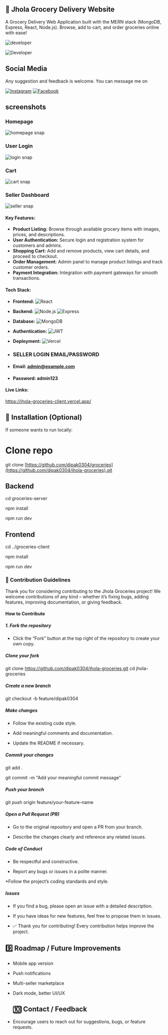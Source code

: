 

## 🛒 Jhola Grocery Delivery Website

A Grocery Delivery Web Application built with the MERN stack (MongoDB, Express, React, Node.js). Browse, add to cart, and order groceries online with ease!


![developer](https://img.shields.io/badge/Developed%20By%20%3A-Dipak%20Bohara-red)

![Developer](https://img.shields.io/badge/Developed%20By-Dipak%20Bohara-red)


## Social Media
Any suggestion and feedback is welcome. You can message me on 

[![Instagram](https://img.shields.io/badge/Instagram-E4405F?style=for-the-badge&logo=instagram&logoColor=white)](https://www.instagram.com/dipak.bohara03/)
[![Facebook](https://img.shields.io/badge/Facebook-1877F2?style=for-the-badge&logo=facebook&logoColor=white)](https://www.facebook.com/dipakbohara006)



## screenshots
### Homepage
![homepage snap](https://github.com/dipak0304/jhola-groceries/blob/main/pages-img/homepage.png?raw=true)

### User Login
![login snap](https://github.com/dipak0304/jhola-groceries/blob/main/pages-img/user.png?raw=true)


### Cart
![cart snap](https://github.com/dipak0304/jhola-groceries/blob/main/pages-img/cart.png?raw=true)

### Seller Dashboard
![seller snap](https://github.com/dipak0304/jhola-groceries/blob/main/pages-img/seller.png?raw=true)



#### **Key Features:**

* **Product Listing:** Browse through available grocery items with images, prices, and descriptions.
* **User Authentication:** Secure login and registration system for customers and admins.
* **Shopping Cart:** Add and remove products, view cart details, and proceed to checkout.
* **Order Management:** Admin panel to manage product listings and track customer orders.
* **Payment Integration:** Integration with payment gateways for smooth transactions.

#### **Tech Stack:**

* **Frontend:** ![React](https://img.shields.io/badge/React-61DAFB?style=for-the-badge&logo=react&logoColor=white)


* **Backend:** ![Node.js](https://img.shields.io/badge/Node.js-339933?style=for-the-badge&logo=nodedotjs&logoColor=white)  ![Express](https://img.shields.io/badge/Express.js-404D59?style=for-the-badge&logo=express&logoColor=white)


* **Database:** ![MongoDB](https://img.shields.io/badge/MongoDB-47A248?style=for-the-badge&logo=mongodb&logoColor=white)

* **Authentication:** ![JWT](https://img.shields.io/badge/JWT-000000?style=for-the-badge&logo=json-web-tokens&logoColor=white)

* **Deployment:** ![Vercel](https://img.shields.io/badge/Vercel-000000?style=for-the-badge&logo=vercel&logoColor=white)


* ### SELLER LOGIN EMAIL/PASSWORD
* #### Email:  admin@example.com
* #### Password: admin123
  

#### **Live Links:**
https://jhola-groceries-client.vercel.app/

## 📝 Installation (Optional)

If someone wants to run locally:
# Clone repo
git clone [https://github.com/dipak0304/groceries](https://github.com/dipak0304/jhola-groceries).git

## Backend
cd groceries-server

npm install

npm run dev

## Frontend
cd ../groceries-client

npm install

npm run dev

### 🤝 Contribution Guidelines

Thank you for considering contributing to the Jhola Groceries project! We welcome contributions of any kind – whether it’s fixing bugs, adding features, improving documentation, or giving feedback.

#### How to Contribute

##### 1. Fork the repository
* Click the “Fork” button at the top right of the repository to create your own copy.

##### Clone your fork

git clone https://github.com/dipak0304/jhola-groceries.git
cd jhola-groceries


##### Create a new branch

git checkout -b feature/dipak0304


##### Make changes

* Follow the existing code style.

* Add meaningful comments and documentation.

* Update the README if necessary.

##### Commit your changes

git add .

git commit -m "Add your meaningful commit message"


##### Push your branch

git push origin feature/your-feature-name


##### Open a Pull Request (PR)

* Go to the original repository and open a PR from your branch.

* Describe the changes clearly and reference any related issues.

##### Code of Conduct

* Be respectful and constructive.

* Report any bugs or issues in a polite manner.

*Follow the project’s coding standards and style.

##### Issues

* If you find a bug, please open an issue with a detailed description.

* If you have ideas for new features, feel free to propose them in issues.

* ✅ Thank you for contributing! Every contribution helps improve the project.


## 9️⃣ Roadmap / Future Improvements

* Mobile app version

* Push notifications

* Multi-seller marketplace

* Dark mode, better UI/UX

  ## 🔟 Contact / Feedback

* Encourage users to reach out for suggestions, bugs, or feature requests.

